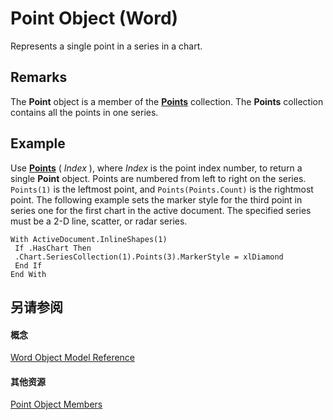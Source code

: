 
# Point Object (Word)

Represents a single point in a series in a chart.


## Remarks

 The **Point** object is a member of the **[Points](d0adc45a-7b31-a25e-d96f-f2a098702501.md)** collection. The **Points** collection contains all the points in one series.


## Example

Use  **[Points](31f5763b-fdb9-de54-aff7-6fb3dc540a53.md)** ( _Index_ ), where _Index_ is the point index number, to return a single **Point** object. Points are numbered from left to right on the series. `Points(1)` is the leftmost point, and `Points(Points.Count)` is the rightmost point. The following example sets the marker style for the third point in series one for the first chart in the active document. The specified series must be a 2-D line, scatter, or radar series.


```
With ActiveDocument.InlineShapes(1) 
 If .HasChart Then 
 .Chart.SeriesCollection(1).Points(3).MarkerStyle = xlDiamond 
 End If 
End With 

```


## 另请参阅


#### 概念


[Word Object Model Reference](be452561-b436-bb9b-6f94-3faa9a74a6fd.md)
#### 其他资源


[Point Object Members](http://msdn.microsoft.com/library/7a5618eb-4673-d206-c36f-ff89d5eb66ee%28Office.15%29.aspx)